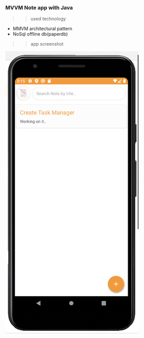 ### MVVM Note app with Java

>> used technology

* MMVM architectural pattern
* NoSql offline db(paperdb)


>> app screenshot

![alt text](screenshot.png)